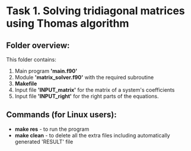 # Task 1. Solving tridiagonal matrices using Thomas algorithm

## Folder overview:
This folder contains:
1. Main program **'main.f90'**
2. Module **'matrix_solver.f90'** with the required subroutine
3. **Makefile**
4. Input file **'INPUT_matrix'** for the matrix of a system's coefficients
5. Input file **'INPUT_right'** for the right parts of the equations.

## Commands (for Linux users):
- **make res** - to run the program
- **make clean** - to delete all the extra files including automatically generated 'RESULT' file
